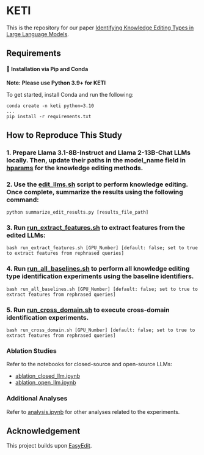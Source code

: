 # KETI
This is the repository for our paper [Identifying Knowledge Editing Types in Large Language Models](https://arxiv.org/abs/2409.19663).

## Requirements

#### 🔧 Installation via Pip and Conda

**Note: Please use Python 3.9+ for KETI**

To get started, install Conda and run the following:

```shell
conda create -n keti python=3.10
...
pip install -r requirements.txt
```

## How to Reproduce This Study

### 1. Prepare Llama 3.1-8B-Instruct and Llama 2-13B-Chat LLMs locally. Then, update their paths in the **model_name** field in [hparams](./hparams/) for the knowledge editing methods.

### 2. Use the [edit_llms.sh](./edit_llms.sh) script to perform knowledge editing. Once complete, summarize the results using the following command:

```shell
python summarize_edit_results.py [results_file_path]
```

### 3. Run [run_extract_features.sh](./run_extract_features.sh) to extract features from the edited LLMs:

```shell
bash run_extract_features.sh [GPU_Number] [default: false; set to true to extract features from rephrased queries]
```

### 4. Run [run_all_baselines.sh](./run_all_baselines.sh) to perform all knowledge editing type identification experiments using the baseline identifiers.
```shell
bash run_all_baselines.sh [GPU_Number] [default: false; set to true to extract features from rephrased queries]
```

### 5. Run [run_cross_domain.sh](./run_cross_domain.sh) to execute cross-domain identification experiments.
```shell
bash run_cross_domain.sh [GPU_Number] [default: false; set to true to extract features from rephrased queries]
```

### Ablation Studies

Refer to the notebooks for closed-source and open-source LLMs:

- [ablation_closed_llm.ipynb](./ablation_closed_llm.ipynb)
- [ablation_open_llm.ipynb](./ablation_open_llm.ipynb)

### Additional Analyses

Refer to [analysis.ipynb](./analysis.ipynb) for other analyses related to the experiments.

## Acknowledgement

This project builds upon [EasyEdit](https://github.com/zjunlp/EasyEdit).